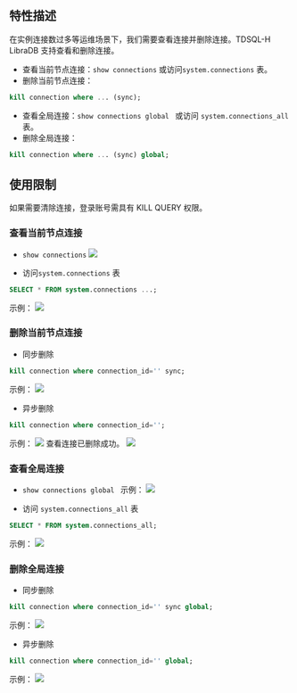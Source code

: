 ## 特性描述
在实例连接数过多等运维场景下，我们需要查看连接并删除连接。TDSQL-H LibraDB 支持查看和删除连接。

- 查看当前节点连接：`show connections` 或访问`system.connections`  表。
- 删除当前节点连接：
```sql
kill connection where ... (sync);
```
- 查看全局连接：`show connections global ` 或访问 `system.connections_all` 表。
- 删除全局连接：
```sql
kill connection where ... (sync) global;
```

## 使用限制
如果需要清除连接，登录账号需具有 KILL QUERY 权限。

### 查看当前节点连接
- `show connections`
![](https://qcloudimg.tencent-cloud.cn/raw/312f805da9df1d57add003db550b3319.png)

- 访问`system.connections`  表
```sql
SELECT * FROM system.connections ...;
```
示例：
![](https://qcloudimg.tencent-cloud.cn/raw/308e5e17d86e022d332b749942c53cef.png)

### 删除当前节点连接
- 同步删除
```sql
kill connection where connection_id='' sync;
```
示例：
![](https://qcloudimg.tencent-cloud.cn/raw/b9cd161d7c510c629a25ae05279bddd3.png)                                

- 异步删除
```sql
kill connection where connection_id='';
```
示例：
![](https://qcloudimg.tencent-cloud.cn/raw/a8895b452dce431715fe20c3db62f27c.png)
查看连接已删除成功。
![](https://qcloudimg.tencent-cloud.cn/raw/68ecb1fc4f54cddc36f9bbdec0c0edf1.png)

### 查看全局连接
- `show connections global ` 
示例：
![](https://qcloudimg.tencent-cloud.cn/raw/9d7f84e102505e0efa0da263fcd9d1ab.png)

- 访问 `system.connections_all` 表
```sql
SELECT * FROM system.connections_all;
```
示例：
![](https://qcloudimg.tencent-cloud.cn/raw/870e9a8de96a8bb0a86acb5ffdbb50b4.png)

### 删除全局连接
- 同步删除
```sql
kill connection where connection_id='' sync global;                                
```
示例：
![](https://qcloudimg.tencent-cloud.cn/raw/f724eb2615a318ee6f066403c6c103a4.png)

- 异步删除
```sql
kill connection where connection_id='' global;
```
示例：
![](https://qcloudimg.tencent-cloud.cn/raw/9916d3eb78a967d45164b265acd3d877.png)

